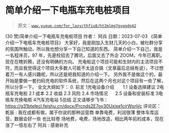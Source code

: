 # 简单介绍一下电瓶车充电桩项目

> 原文：[`www.yuque.com/for_lazy/thfiu8/ht2mlmg7gyqgdg42`](https://www.yuque.com/for_lazy/thfiu8/ht2mlmg7gyqgdg42)

<ne-h2 id="b0455478" data-lake-id="b0455478"><ne-heading-ext><ne-heading-anchor></ne-heading-anchor><ne-heading-fold></ne-heading-fold></ne-heading-ext><ne-heading-content><ne-text id="u55b04556">(30 赞)简单介绍一下电瓶车充电桩项目</ne-text></ne-heading-content></ne-h2> <ne-p id="u7739054e" data-lake-id="u7739054e"><ne-text id="u9458f921">作者： 阿兵</ne-text></ne-p> <ne-p id="u7c0314bf" data-lake-id="u7c0314bf"><ne-text id="u334d8f05">日期：2023-07-03</ne-text></ne-p> <ne-p id="u0aa57769" data-lake-id="u0aa57769"><ne-text id="u1b966f5d">《简单介绍一下电瓶车充电桩项目》</ne-text></ne-p> <ne-p id="u0a50ff44" data-lake-id="u0a50ff44"><ne-text id="u594ca592">大家好，我是刚加入生财几天的小白，被社群分享的氛围所触动，所以我也想分享一下自己知道的东西。</ne-text> <ne-text id="u1d4fd5ef">简单介绍一下自己，我是一名程序员，97 年，先是校招去了腾讯，后面又去了外企 ZOOM，今年已离职。现在在瞎折腾，还没有明确的方向。</ne-text></ne-p> <ne-p id="u7177df1c" data-lake-id="u7177df1c"><ne-text id="ua9fd9cbc">充电桩这个项目可能和生财内的主流项目不符，而且我觉得这个项目大多数人可能不太适合搞（文章最后总结有说），不过想着万一有人感兴趣呢，所以还是把我知道的介绍一下。</ne-text> <ne-text id="u359400f6">另外我不是做这个的，最开始是要做一套扫码充电的软件系统，然后在这两个月也对这个项目有一些了解，所以分享一下。</ne-text></ne-p> <ne-p id="u695c7502" data-lake-id="u695c7502"><ne-text id="u83858a14">全文大纲如下：</ne-text> <ne-text id="ue7dc7328">0\. 前言</ne-text></ne-p> <ne-oli index-type="0"><ne-oli-i>1</ne-oli-i><ne-oli-c class="ne-oli-content" id="u1662d26a" data-lake-id="u1662d26a"><ne-text id="u8f6b2f5a">充电设备介绍</ne-text> <ne-text id="u1d746afc">      1.1 设备选择建议</ne-text></ne-oli-c></ne-oli> <ne-oli index-type="0"><ne-oli-i>2</ne-oli-i><ne-oli-c class="ne-oli-content" id="uf4759d0a" data-lake-id="uf4759d0a"><ne-text id="ude7e5349">电瓶车充电桩</ne-text> <ne-text id="u94c363c3">2.1 成本</ne-text> <ne-text id="u04d15b94">2.2 收益</ne-text> <ne-text id="uc6ffba3a">2.3 风险</ne-text> <ne-text id="uff1d2bb1">2.4 市场情况</ne-text> <ne-text id="u779ba4ce">     2.5 设备和安装标准</ne-text></ne-oli-c></ne-oli> <ne-oli index-type="0"><ne-oli-i>3</ne-oli-i><ne-oli-c class="ne-oli-content" id="u3a6c2cf4" data-lake-id="u3a6c2cf4"><ne-text id="u55f944ad">电瓶车充换电柜</ne-text></ne-oli-c></ne-oli> <ne-oli index-type="0"><ne-oli-i>4</ne-oli-i><ne-oli-c class="ne-oli-content" id="ue2599578" data-lake-id="ue2599578"><ne-text id="ub7f0e49d">汽车充电站</ne-text></ne-oli-c></ne-oli> <ne-oli index-type="0"><ne-oli-i>5</ne-oli-i><ne-oli-c class="ne-oli-content" id="ue5a07d54" data-lake-id="ue5a07d54"><ne-text id="u8f0c5c69">总结</ne-text></ne-oli-c></ne-oli> <ne-p id="uc299b29e" data-lake-id="uc299b29e"><ne-text id="u8923c5ea">正文请移步飞书：</ne-text> [<ne-text id="uf881890b">https://g31btelecl.feishu.cn/docx/Prcnds2E7ov30Uxixe1cirWsnVc</ne-text>](https://g31btelecl.feishu.cn/docx/Prcnds2E7ov30Uxixe1cirWsnVc)</ne-p> <ne-hole id="u36215c50" data-lake-id="u36215c50"><ne-card data-card-name="hr" data-card-type="block" id="TuWYs" data-event-boundary="card"><ne-p id="u92e4207a" data-lake-id="u92e4207a"><ne-text id="ud08f3da7">评论区：</ne-text></ne-p> <ne-p id="uef9096c7" data-lake-id="uef9096c7"><ne-text id="u9eef6c50">乾辰 : 我在成都有做，属于你说的那种运营商</ne-text> <ne-text id="u9dfa563b">单靠电费，利润很薄</ne-text> <ne-text id="u432482c0">整体车库运营，数据会好一些</ne-text> <ne-text id="ub94ac576">也比较卷</ne-text> <ne-text id="u929dec33">场地费，电费，场地改造，相比两年前的成本，现在涨了一倍左右了</ne-text> <ne-text id="u0ad281d2">阿兵 : 感谢补充</ne-text></ne-p></ne-card></ne-hole>